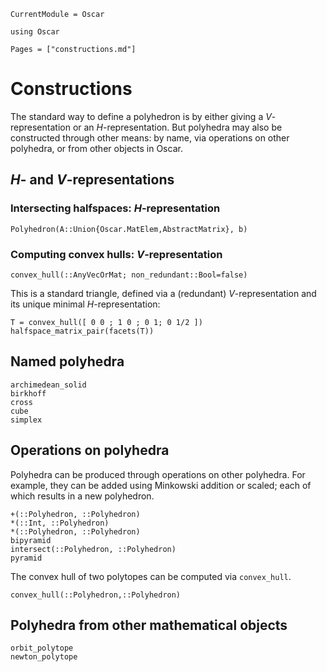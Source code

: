 ```@meta
CurrentModule = Oscar
```

```@setup oscar
using Oscar
```

```@contents
Pages = ["constructions.md"]
```

# Constructions

The standard way to define a polyhedron is by either giving a
$V$-representation or an $H$-representation.  But polyhedra may also be
constructed through other means: by name, via operations on other polyhedra, or
from other objects in Oscar.

## $H$- and $V$-representations

### Intersecting halfspaces: $H$-representation

```@docs
Polyhedron(A::Union{Oscar.MatElem,AbstractMatrix}, b)
```

### Computing convex hulls: $V$-representation

```@docs
convex_hull(::AnyVecOrMat; non_redundant::Bool=false)
```

This is a standard triangle, defined via a (redundant) $V$-representation  and
its unique minimal $H$-representation:

```@repl oscar
T = convex_hull([ 0 0 ; 1 0 ; 0 1; 0 1/2 ])
halfspace_matrix_pair(facets(T))
```

## Named polyhedra

```@docs
archimedean_solid
birkhoff
cross
cube
simplex
```

## Operations on polyhedra
Polyhedra can be produced through operations on other polyhedra. For example,
they can be added using Minkowski addition or scaled; each of which results in
a new polyhedron.

```@docs
+(::Polyhedron, ::Polyhedron)
*(::Int, ::Polyhedron)
*(::Polyhedron, ::Polyhedron)
bipyramid
intersect(::Polyhedron, ::Polyhedron)
pyramid
```

The convex hull of two polytopes can be computed via `convex_hull`.
```@docs
convex_hull(::Polyhedron,::Polyhedron)
```

## Polyhedra from other mathematical objects


```@docs
orbit_polytope
newton_polytope
```
